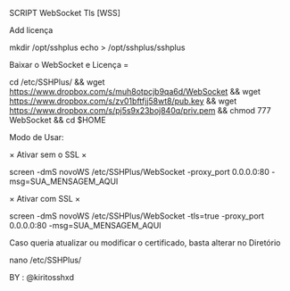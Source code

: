 SCRIPT WebSocket Tls [WSS]

Add licença 

mkdir /opt/sshplus
echo > /opt/sshplus/sshplus

Baixar o WebSocket e Licença =

cd /etc/SSHPlus/ && wget https://www.dropbox.com/s/muh8otpcjb9qa6d/WebSocket && wget https://www.dropbox.com/s/zv01bftfjj58wt8/pub.key && wget https://www.dropbox.com/s/pj5s9x23boj840q/priv.pem && chmod 777 WebSocket && cd $HOME

Modo de Usar:

× Ativar sem o SSL ×

screen -dmS novoWS /etc/SSHPlus/WebSocket -proxy_port 0.0.0.0:80 -msg=SUA_MENSAGEM_AQUI

× Ativar com SSL ×

screen -dmS novoWS /etc/SSHPlus/WebSocket -tls=true -proxy_port 0.0.0.0:80 -msg=SUA_MENSAGEM_AQUI

Caso queria atualizar ou modificar o certificado, basta alterar no Diretório 

nano /etc/SSHPlus/

BY : @kiritosshxd
